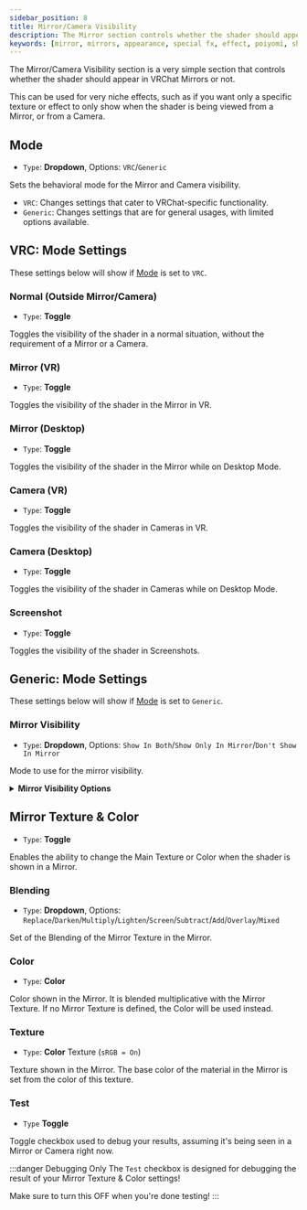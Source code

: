 ```yaml
---
sidebar_position: 8
title: Mirror/Camera Visibility
description: The Mirror section controls whether the shader should appear in VRChat Mirrors or not.
keywords: [mirror, mirrors, appearance, special fx, effect, poiyomi, shader]
---
```


The Mirror/Camera Visibility section is a very simple section that controls whether the shader should appear in VRChat Mirrors or not.

This can be used for very niche effects, such as if you want only a specific texture or effect to only show when the shader is being viewed from a Mirror, or from a Camera.

## Mode

- `Type`: <PropertyIcon name="dropdown" />**Dropdown**, Options: `VRC`/`Generic`

Sets the behavioral mode for the Mirror and Camera visibility.

- `VRC`: Changes settings that cater to VRChat-specific functionality.
- `Generic`: Changes settings that are for general usages, with limited options available.

## VRC: Mode Settings

These settings below will show if [Mode](#mode) is set to `VRC`.

### Normal (Outside Mirror/Camera)

- `Type`: <PropertyIcon name="toggle" />**Toggle**

Toggles the visibility of the shader in a normal situation, without the requirement of a Mirror or a Camera.

### Mirror (VR)

- `Type`: <PropertyIcon name="toggle" />**Toggle**

Toggles the visibility of the shader in the Mirror in VR.

### Mirror (Desktop)

- `Type`: <PropertyIcon name="toggle" />**Toggle**

Toggles the visibility of the shader in the Mirror while on Desktop Mode.

### Camera (VR)

- `Type`: <PropertyIcon name="toggle" />**Toggle**

Toggles the visibility of the shader in Cameras in VR.

### Camera (Desktop)

- `Type`: <PropertyIcon name="toggle" />**Toggle**

Toggles the visibility of the shader in Cameras while on Desktop Mode.

### Screenshot

- `Type`: <PropertyIcon name="toggle" />**Toggle**

Toggles the visibility of the shader in Screenshots.

## Generic: Mode Settings

These settings below will show if [Mode](#mode) is set to `Generic`.

### Mirror Visibility

- `Type`: <PropertyIcon name="dropdown" />**Dropdown**, Options: `Show In Both`/`Show Only In Mirror`/`Don't Show In Mirror`

Mode to use for the mirror visibility.

<details>
<summary><b>Mirror Visibility Options</b></summary>

- `Show In Both`: The material will be shown both outside and inside the mirror.
- `Show Only In Mirror`: The material will only be shown inside the mirror.
- `Don't Show In Mirror`: The material will only be shown outside the mirror.

</details>

## Mirror Texture & Color

- `Type`: <PropertyIcon name="toggle" />**Toggle**

Enables the ability to change the Main Texture or Color when the shader is shown in a Mirror.

### Blending

- `Type`: <PropertyIcon name="dropdown" />**Dropdown**, Options: `Replace`/`Darken`/`Multiply`/`Lighten`/`Screen`/`Subtract`/`Add`/`Overlay`/`Mixed`

Set of the Blending of the Mirror Texture in the Mirror.

### Color

- `Type`: <PropertyIcon name="color" />**Color**

Color shown in the Mirror. It is blended multiplicative with the Mirror Texture. If no Mirror Texture is defined, the Color will be used instead.

### Texture

- `Type`: <PropertyIcon name="texture" />**Color** Texture (`sRGB = On`)

Texture shown in the Mirror. The base color of the material in the Mirror is set from the color of this texture.

### Test

- `Type` <PropertyIcon name="toggle" />**Toggle**

Toggle checkbox used to debug your results, assuming it's being seen in a Mirror or Camera right now.

:::danger Debugging Only
The `Test` checkbox is designed for debugging the result of your Mirror Texture & Color settings!

Make sure to turn this OFF when you're done testing!
:::